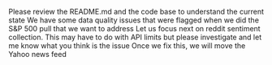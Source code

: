 Please review the README.md and the code base to understand the current state
We have some data quality issues that were flagged when we did the S&P 500 pull that we want to address
Let us focus next on reddit sentiment collection. 
This may have to do with API limits but please investigate and let me know what you think is the issue
Once we fix this, we will move the Yahoo news feed